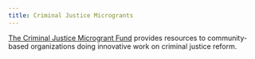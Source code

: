 ```yaml
---
title: Criminal Justice Microgrants
---
```

[The Criminal Justice Microgrant Fund](https://www.phila.gov/programs/philadelphia-safety-and-justice-challenge/criminal-justice-microgrant-fund/) provides resources to community-based organizations doing innovative work on criminal justice reform.
